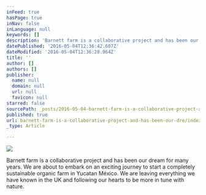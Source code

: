 ```yaml
---
inFeed: true
hasPage: true
inNav: false
inLanguage: null
keywords: []
description: 'Barnett farm is a collaborative project and has been our dream for many years. We are about to embark on an exciting journey to start a completely sustainable organic farm in Yucatan México. We are leaving everything we have known in the UK and following our hearts to be more in tune with nature. '
datePublished: '2016-05-04T12:36:42.607Z'
dateModified: '2016-05-04T12:36:28.964Z'
title: ''
author: []
authors: []
publisher:
  name: null
  domain: null
  url: null
  favicon: null
starred: false
sourcePath: _posts/2016-05-04-barnett-farm-is-a-collaborative-project-and-has-been-our-dre.md
published: true
url: barnett-farm-is-a-collaborative-project-and-has-been-our-dre/index.html
_type: Article

---
```

![](https://the-grid-user-content.s3-us-west-2.amazonaws.com/c0309076-3b77-47a7-9813-20bd4d632dd1.jpg)

Barnett farm is a collaborative project and has been our dream for many years. We are about to embark on an exciting journey to start a completely sustainable organic farm in Yucatan México. We are leaving everything we have known in the UK and following our hearts to be more in tune with nature.